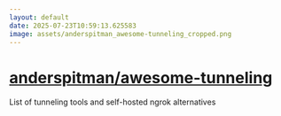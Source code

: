 ```yaml
---
layout: default
date: 2025-07-23T10:59:13.625583
image: assets/anderspitman_awesome-tunneling_cropped.png
---
```


# [anderspitman/awesome-tunneling](https://github.com/anderspitman/awesome-tunneling)

List of tunneling tools and self-hosted ngrok alternatives

